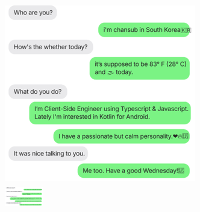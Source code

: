 ![message_svg](https://github.com/chance-up/chance-up/blob/main/chatting.svg)


<img src="https://github.com/chance-up/chance-up/blob/main/chatting.svg" width="100px" height="50px" />
